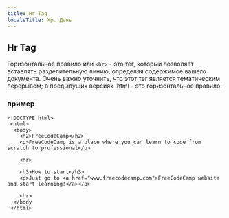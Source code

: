 ```yaml
---
title: Hr Tag
localeTitle: Хр. День
---
```

## Hr Tag

Горизонтальное правило или `<hr>` - это тег, который позволяет вставлять разделительную линию, определяя содержимое вашего документа. Очень важно уточнить, что этот тег является тематическим перерывом; в предыдущих версиях .html - это горизонтальное правило.

### пример
```
<!DOCTYPE html> 
 <html> 
  <body> 
    <h2>FreeCodeCamp</h2> 
    <p>FreeCodeCamp is a place where you can learn to code from scratch to professional</p> 
 
    <hr> 
 
    <h3>How to start</h3> 
    <p>Just go to <a href="www.freecodecamp.com">FreeCodeCamp website and start learning!</a></p> 
 
    <hr> 
  </body 
 </html> 

```